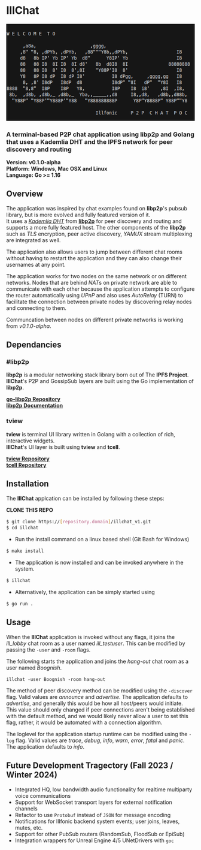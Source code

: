 # IllChat
![Banner](banner.png)
### A terminal-based P2P chat application using libp2p and Golang that uses a Kademlia DHT and the IPFS network for peer discovery and routing

**Version: v0.1.0-alpha**  
**Platform: Windows, Mac OSX and Linux**  
**Language: Go >= 1.16**   

## Overview
The application was inspired by chat examples found on **libp2p**'s pubsub library, but is more evolved and fully featured version of it.   
It uses a [*Kademlia DHT*](./docs/Kademlia.md) from [**libp2p**](#libp2p) for peer discovery and routing and supports a more fully featured host. The other components of the **libp2p** such as *TLS* encryption, peer active discovery, *YAMUX* stream multiplexing are integrated as well. 

The application also allows users to jump between different chat rooms without having to restart the application and they can also change their usernames at any point.

The application works for two nodes on the same network or on different networks. Nodes that are behind *NAT*s on private network are able to communicate with each other because the application attempts to configure the router automatically using *UPnP* and also uses *AutoRelay* (TURN) to facilitate the connection between private nodes by discovering relay nodes and connecting to them.

Communcation between nodes on different private networks is working from *v0.1.0-alpha*.

## Dependancies
### #libp2p
**libp2p** is a modular networking stack library born out of The **IPFS Project**.   
**IllChat**'s P2P and GossipSub layers are built using the Go implementation of **libp2p**.

[**go-libp2p Repository**](https://github.com/libp2p/go-libp2p)  
[**libp2p Documentation**](https://docs.libp2p.io/)  

### tview
**tview** is terminal UI library written in Golang with a collection of rich, interactive widgets.   
**IllChat**'s UI layer is built using **tview** and **tcell**.

[**tview Repository**](https://github.com/rivo/tview)  
[**tcell Repository**](https://github.com/gdamore/tcell)  

## Installation
The **IllChat** applcation can be installed by following these steps: 
 
**CLONE THIS REPO**

```bash
$ git clone https://[repository.domain]/illchat_v1.git 
$ cd illchat
```

- Run the install command on a linux based shell (Git Bash for Windows)


```bash
$ make install
```

- The application is now installed and can be invoked anywhere in the system.


```bash
$ illchat
```

- Alternatively, the application can be simply started using


```bash
$ go run .
```

## Usage
When the **IllChat** application is invoked without any flags, it joins the *ill_lobby* chat room as a user named *ill_testuser*. This can be modified by passing the ``-user`` and ``-room`` flags.

The following starts the application and joins the *hang-out* chat room as a user named *Boognish*.
```
illchat -user Boognish -room hang-out
```

The method of peer discovery method can be modified using the ``-discover`` flag. Valid values are *announce* and *advertise*. The application defaults to *advertise*, and generally this would be how all host/peers would initiate. This value should only changed if peer connections aren't being established with the default method, and we would likely never allow a user to set this flag, rather, it would be automated with a connection algorithm. 

The loglevel for the application startup runtime can be modified using the ``-log`` flag. Valid values are *trace*, *debug*, *info*, *warn*, *error*, *fatal* and *panic*. The application defaults to *info*.


## Future Development Tragectory (Fall 2023 / Winter 2024)
- Integrated HQ, low bandwidth audio functionality for realtime multiparty voice communications
- Support for WebSocket transport layers for external notification channels
- Refactor to use `Protobuf` instead of `JSON` for message encoding
- Notifications for Illfonic backend system events; user joins, leaves, mutes, etc.
- Support for other PubSub routers (RandomSub, FloodSub or EpiSub)
- Integration wrappers for Unreal Engine 4/5 UNetDrivers with `goc`

